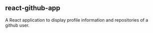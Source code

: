 

## react-github-app

A React application to display profile information and repositories of a github user.
